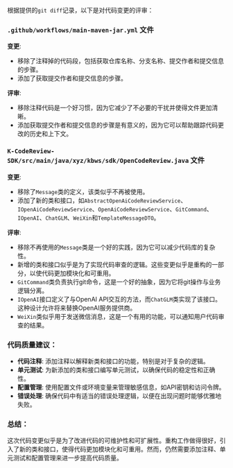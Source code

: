 根据提供的`git diff`记录，以下是对代码变更的评审：

### `.github/workflows/main-maven-jar.yml` 文件

**变更**:
- 移除了注释掉的代码段，包括获取仓库名称、分支名称、提交作者和提交信息的步骤。
- 添加了获取提交作者和提交信息的步骤。

**评审**:
- 移除注释代码是一个好习惯，因为它减少了不必要的干扰并使得文件更加清晰。
- 添加获取提交作者和提交信息的步骤是有意义的，因为它可以帮助跟踪代码更改的历史和上下文。

### `K-CodeReview-SDK/src/main/java/xyz/kbws/sdk/OpenCodeReview.java` 文件

**变更**:
- 移除了`Message`类的定义，该类似乎不再被使用。
- 添加了新的类和接口，如`AbstractOpenAiCodeReviewService`、`IOpenAiCodeReviewService`、`OpenAiCodeReviewService`、`GitCommand`、`IOpenAI`、`ChatGLM`、`WeiXin`和`TemplateMessageDTO`。

**评审**:
- 移除不再使用的`Message`类是一个好的实践，因为它可以减少代码库的复杂性。
- 新增的类和接口似乎是为了实现代码审查的逻辑。这些变更似乎是重构的一部分，以使代码更加模块化和可重用。
- `GitCommand`类负责执行git命令，这是一个好的抽象，因为它将git操作与业务逻辑分离。
- `IOpenAI`接口定义了与OpenAI API交互的方法，而`ChatGLM`类实现了该接口。这种设计允许将来替换OpenAI服务提供商。
- `WeiXin`类似乎用于发送微信消息，这是一个有用的功能，可以通知用户代码审查的结果。

### 代码质量建议：

- **代码注释**: 添加注释以解释新类和接口的功能，特别是对于复杂的逻辑。
- **单元测试**: 为新添加的类和接口编写单元测试，以确保代码的稳定性和正确性。
- **配置管理**: 使用配置文件或环境变量来管理敏感信息，如API密钥和访问令牌。
- **错误处理**: 确保代码中有适当的错误处理逻辑，以便在出现问题时能够优雅地失败。

### 总结：

这次代码变更似乎是为了改进代码的可维护性和可扩展性。重构工作做得很好，引入了新的类和接口，使得代码更加模块化和可重用。然而，仍然需要添加注释、单元测试和配置管理来进一步提高代码质量。
